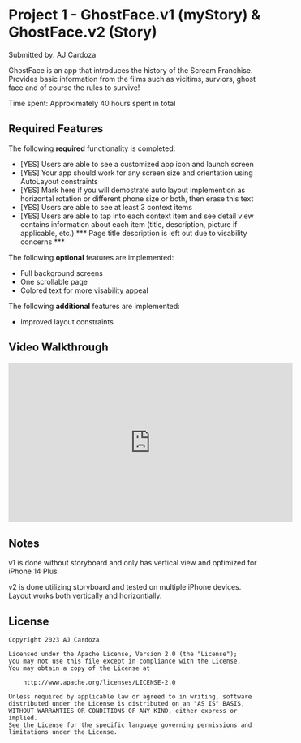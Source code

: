# Project 1 - GhostFace.v1 (myStory) & GhostFace.v2 (Story)

Submitted by: AJ Cardoza

GhostFace is an app that introduces the history of the Scream Franchise. Provides basic information from the films such as vicitims, surviors, ghost face and of course the rules to survive!

Time spent: Approximately 40 hours spent in total

## Required Features

The following **required** functionality is completed:

- [YES] Users are able to see a customized app icon and launch screen
- [YES] Your app should work for any screen size and orientation using AutoLayout constraints
- [YES] Mark here if you will demostrate auto layout implemention as horizontal rotation or different phone size or both, then erase this text
- [YES] Users are able to see at least 3 context items
- [YES] Users are able to tap into each context item and see detail view contains information about each item (title, description, picture if applicable, etc.) *** Page title description is left out due to visability concerns ***
 
The following **optional** features are implemented:

- Full background screens
- One scrollable page
- Colored text for more visability appeal

The following **additional** features are implemented:

- Improved layout constraints

## Video Walkthrough

<iframe width="560" height="315" src="https://www.youtube.com/embed/LHW0xYdKZM4?si=a9XoMXClaAC7GePn" title="YouTube video player" frameborder="0" allow="accelerometer; autoplay; clipboard-write; encrypted-media; gyroscope; picture-in-picture; web-share" allowfullscreen>

<a herf="https://www.youtube.com/embed/LHW0xYdKZM4?si=a9XoMXClaAC7GePn"> 
<title="YouTube video player" frameborder="0" allow="accelerometer; autoplay; clipboard-write; encrypted-media; gyroscope; picture-in-picture; web-share" allowfullscreen></iframe>


## Notes

v1 is done without storyboard and only has vertical view and optimized for iPhone 14 Plus

v2 is done utilizing storyboard and tested on multiple iPhone devices. Layout works both vertically and horizontially. 

## License

    Copyright 2023 AJ Cardoza

    Licensed under the Apache License, Version 2.0 (the "License");
    you may not use this file except in compliance with the License.
    You may obtain a copy of the License at

        http://www.apache.org/licenses/LICENSE-2.0

    Unless required by applicable law or agreed to in writing, software
    distributed under the License is distributed on an "AS IS" BASIS,
    WITHOUT WARRANTIES OR CONDITIONS OF ANY KIND, either express or implied.
    See the License for the specific language governing permissions and
    limitations under the License.
